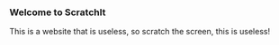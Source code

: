 ### Welcome to ScratchIt
This is a website that is useless, so scratch the screen, this is useless!
